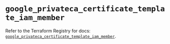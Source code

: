 # `google_privateca_certificate_template_iam_member`

Refer to the Terraform Registry for docs: [`google_privateca_certificate_template_iam_member`](https://registry.terraform.io/providers/hashicorp/google-beta/5.43.0/docs/resources/google_privateca_certificate_template_iam_member).
